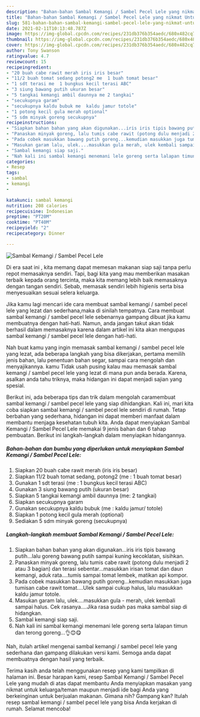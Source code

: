 ```yaml
---
description: "Bahan-bahan Sambal Kemangi / Sambel Pecel Lele yang nikmat Untuk Jualan"
title: "Bahan-bahan Sambal Kemangi / Sambel Pecel Lele yang nikmat Untuk Jualan"
slug: 581-bahan-bahan-sambal-kemangi-sambel-pecel-lele-yang-nikmat-untuk-jualan
date: 2021-02-11T10:13:48.787Z
image: https://img-global.cpcdn.com/recipes/231db376b354aedc/680x482cq70/sambal-kemangi-sambel-pecel-lele-foto-resep-utama.jpg
thumbnail: https://img-global.cpcdn.com/recipes/231db376b354aedc/680x482cq70/sambal-kemangi-sambel-pecel-lele-foto-resep-utama.jpg
cover: https://img-global.cpcdn.com/recipes/231db376b354aedc/680x482cq70/sambal-kemangi-sambel-pecel-lele-foto-resep-utama.jpg
author: Tony Swanson
ratingvalue: 4.7
reviewcount: 15
recipeingredient:
- "20 buah cabe rawit merah iris iris besar"
- "11/2 buah tomat sedang potong2 me  1 buah tomat besar"
- "1 sdt terasi me  1 bungkus kecil terasi ABC"
- "3 siung bawang putih ukuran besar"
- "5 tangkai kemangi ambil daunnya me 2 tangkai"
- "secukupnya garam"
- "secukupnya kaldu bubuk me  kaldu jamur totole"
- "1 potong kecil gula merah optional"
- "5 sdm minyak goreng secukupnya"
recipeinstructions:
- "Siapkan bahan bahan yang akan digunakan...iris iris tipis bawang putih...lalu goreng bawang putih sampai kuning kecoklatan, sisihkan."
- "Panaskan minyak goreng, lalu tumis cabe rawit (potong dulu menjadi 2 atau 3 bagian) dan terasi sebentar...masukkan irisan tomat dan daun kemangi, aduk rata....tumis sampai tomat lembek, matikan api kompor."
- "Pada cobek masukkan bawang putih goreng...kemudian masukkan juga tumisan cabe rawit tomat....Ulek sampai cukup halus, lalu masukkan kaldu jamur totole."
- "Masukan garam lalu, ulek....masukkan gula merah, ulek kembali sampai halus. Cek rasanya....Jika rasa sudah pas maka sambal siap di hidangkan."
- "Sambal kemangi siap saji."
- "Nah kali ini sambal kemangi menemani lele goreng serta lalapan timun dan terong goreng...👌😊😋"
categories:
- Resep
tags:
- sambal
- kemangi
- 

katakunci: sambal kemangi  
nutrition: 208 calories
recipecuisine: Indonesian
preptime: "PT20M"
cooktime: "PT40M"
recipeyield: "2"
recipecategory: Dinner

---
```



![Sambal Kemangi / Sambel Pecel Lele](https://img-global.cpcdn.com/recipes/231db376b354aedc/680x482cq70/sambal-kemangi-sambel-pecel-lele-foto-resep-utama.jpg)

Di era  saat ini , kita memang dapat memesan makanan siap saji tanpa perlu repot memasaknya sendiri. Tapi, bagi kita yang mau memberikan masakan terbaik kepada orang tercinta, maka kita memang lebih baik memasaknya dengan tangan sendiri. Sebab, memasak sendiri lebih higienis serta bisa menyesuaikan sesuai selera keluarga.

Jika kamu lagi mencari ide cara membuat sambal kemangi / sambel pecel lele yang lezat dan sederhana,maka di sinilah tempatnya. Cara membuat sambal kemangi / sambel pecel lele  sebenarnya gampang dibuat jika kamu membuatnya dengan hati-hati. Namun, anda jangan takut akan tidak berhasil dalam memasaknya 
karena dalam artikel ini kita akan mengupas sambal kemangi / sambel pecel lele dengan hati-hati.  



Nah buat kamu yang ingin memasak sambal kemangi / sambel pecel lele yang lezat, ada beberapa langkah yang bisa dikerjakan, pertama memilih jenis bahan, lalu penentuan bahan segar, sampai cara mengolah dan menyajikannya. kamu Tidak usah pusing kalau mau memasak sambal kemangi / sambel pecel lele yang lezat di mana pun anda berada. Karena, asalkan anda  tahu triknya, maka hidangan ini dapat menjadi sajian yang spesial.

Berikut ini, ada beberapa tips dan trik dalam mengolah caramembuat sambal kemangi / sambel pecel lele yang siap dihidangkan. Kali ini, mari kita coba siapkan sambal kemangi / sambel pecel lele sendiri di rumah. Tetap berbahan yang sederhana, hidangan ini dapat memberi manfaat dalam membantu menjaga kesehatan tubuh kita. Anda dapat menyiapkan Sambal Kemangi / Sambel Pecel Lele memakai 9 jenis bahan dan 6 tahap pembuatan. Berikut ini langkah-langkah dalam menyiapkan hidangannya.

<!--inarticleads1-->

##### Bahan-bahan dan bumbu yang diperlukan untuk menyiapkan Sambal Kemangi / Sambel Pecel Lele:

1. Siapkan 20 buah cabe rawit merah (iris iris besar)
1. Siapkan 11/2 buah tomat sedang, potong2 (me : 1 buah tomat besar)
1. Gunakan 1 sdt terasi (me : 1 bungkus kecil terasi ABC)
1. Gunakan 3 siung bawang putih (ukuran besar)
1. Siapkan 5 tangkai kemangi ambil daunnya (me: 2 tangkai)
1. Siapkan secukupnya garam
1. Gunakan secukupnya kaldu bubuk (me : kaldu jamur/ totole)
1. Siapkan 1 potong kecil gula merah (optional)
1. Sediakan 5 sdm minyak goreng (secukupnya)




<!--inarticleads2-->

##### Langkah-langkah membuat Sambal Kemangi / Sambel Pecel Lele:

1. Siapkan bahan bahan yang akan digunakan...iris iris tipis bawang putih...lalu goreng bawang putih sampai kuning kecoklatan, sisihkan.
1. Panaskan minyak goreng, lalu tumis cabe rawit (potong dulu menjadi 2 atau 3 bagian) dan terasi sebentar...masukkan irisan tomat dan daun kemangi, aduk rata....tumis sampai tomat lembek, matikan api kompor.
1. Pada cobek masukkan bawang putih goreng...kemudian masukkan juga tumisan cabe rawit tomat....Ulek sampai cukup halus, lalu masukkan kaldu jamur totole.
1. Masukan garam lalu, ulek....masukkan gula - merah, ulek kembali sampai halus. Cek rasanya....Jika rasa sudah pas maka sambal siap di hidangkan.
1. Sambal kemangi siap saji.
1. Nah kali ini sambal kemangi menemani lele goreng serta lalapan timun dan terong goreng...👌😊😋




Nah, itulah artikel mengenai  sambal kemangi / sambel pecel lele  yang sederhana dan gampang dilakukan versi kami. Semoga anda dapat membuatnya dengan hasil yang terbaik. 

Terima kasih anda telah menggunakan resep yang kami tampilkan di halaman ini. Besar harapan kami, resep  Sambal Kemangi / Sambel Pecel Lele yang mudah di atas dapat membantu Anda menyiapkan masakan yang nikmat untuk keluarga/teman maupun menjadi ide bagi Anda yang berkeinginan untuk berjualan makanan. Gimana nih? Gampang kan? Itulah resep sambal kemangi / sambel pecel lele yang bisa Anda kerjakan di rumah. Selamat mencoba!

